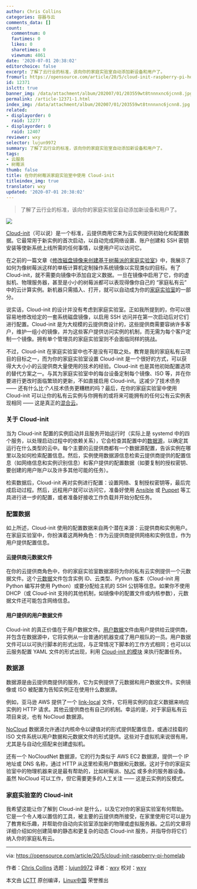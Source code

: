```yaml
---
author: Chris Collins
categories: 容器与云
comments_data: []
count:
  commentnum: 0
  favtimes: 0
  likes: 0
  sharetimes: 0
  viewnum: 4861
date: '2020-07-01 20:38:02'
editorchoice: false
excerpt: 了解了云行业的标准，该向你的家庭实验室自动添加新设备和用户了。
fromurl: https://opensource.com/article/20/5/cloud-init-raspberry-pi-homelab
id: 12371
islctt: true
banner_img: /data/attachment/album/202007/01/203559wt8tnnnxnc6jcnn8.jpg
permalink: /article-12371-1.html
index_img: /data/attachment/album/202007/01/203559wt8tnnnxnc6jcnn8.jpg.thumb.jpg
related:
- displayorder: 0
  raid: 12277
- displayorder: 0
  raid: 12407
reviewer: wxy
selector: lujun9972
summary: 了解了云行业的标准，该向你的家庭实验室自动添加新设备和用户了。
tags:
- 云服务
- 树莓派
thumb: false
title: 在你的树莓派家庭实验室中使用 Cloud-init
titleindex_img: true
translator: wxy
updated: '2020-07-01 20:38:02'
---
```



> 
> 了解了云行业的标准，该向你的家庭实验室自动添加新设备和用户了。
> 
> 
> 


![](/data/attachment/album/202007/01/203559wt8tnnnxnc6jcnn8.jpg)


[Cloud-init](https://cloudinit.readthedocs.io/)（可以说）是一个标准，云提供商用它来为云实例提供初始化和配置数据。它最常用于新实例的首次启动，以自动完成网络设置、账户创建和 SSH 密钥安装等使新系统上线所需的任何事情，以便用户可以访问它。


在之前的一篇文章《[修改磁盘镜像来创建基于树莓派的家庭实验室](/article-12277-1.html)》中，我展示了如何为像树莓派这样的单板计算机定制操作系统镜像以实现类似的目标。有了 Cloud-init，就不需要向镜像中添加自定义数据。一旦在镜像中启用了它，你的虚拟机、物理服务器，甚至是小小的树莓派都可以表现得像你自己的 “家庭私有云” 中的云计算实例。新机器只需插入、打开，就可以自动成为你的[家庭实验室](https://opensource.com/article/19/3/home-lab)的一部分。


说实话，Cloud-init 的设计并没有考虑到家庭实验室。正如我所提到的，你可以很容易地修改给定的一套系统磁盘镜像，以启用 SSH 访问并在第一次启动后对它们进行配置。Cloud-init 是为大规模的云提供商设计的，这些提供商需要容纳许多客户，维护一组小的镜像，并为这些客户提供访问实例的机制，而无需为每个客户定制一个镜像。拥有单个管理员的家庭实验室则不会面临同样的挑战。


不过，Cloud-init 在家庭实验室中也不是没有可取之处。教育是我的家庭私有云项目的目标之一，而为你的家庭实验室设置 Cloud-init 是一个很好的方式，可以获得大大小小的云提供商大量使用的技术的经验。Cloud-init 也是其他初始配置选项的替代方案之一。与其为家庭实验室中的每台设备定制每个镜像、ISO 等，并在你要进行更改时面临繁琐的更新，不如直接启用 Cloud-init。这减少了技术债务 —— 还有什么比*个人*技术债务更糟糕的吗？最后，在你的家庭实验室中使用 Cloud-init 可以让你的私有云实例与你拥有的或将来可能拥有的任何公有云实例表现相同 —— 这是真正的[混合云](https://www.redhat.com/en/toindex_imgs/cloud-computing/what-is-hybrid-cloud)。


### 关于 Cloud-init


当为 Cloud-init 配置的实例启动并且服务开始运行时（实际上是 systemd 中的四个服务，以处理启动过程中的依赖关系），它会检查其配置中的[数据源](https://cloudinit.readthedocs.io/en/latest/toindex_imgs/datasources.html)，以确定其运行在什么类型的云中。每个主要的云提供商都有一个数据源配置，告诉实例在哪里以及如何检索配置信息。然后，实例使用数据源信息检索云提供商提供的配置信息（如网络信息和实例识别信息）和客户提供的配置数据（如要复制的授权密钥、要创建的用户账户以及许多其他可能的任务）。


检索数据后，Cloud-init 再对实例进行配置：设置网络、复制授权密钥等，最后完成启动过程。然后，远程用户就可以访问它，准备好使用 [Ansible](https://www.ansible.com/) 或 [Puppet](https://puppet.com/) 等工具进行进一步的配置，或者准备好接收工作负载并开始分配任务。


### 配置数据


如上所述，Cloud-init 使用的配置数据来自两个潜在来源：云提供商和实例用户。在家庭实验室中，你扮演着这两种角色：作为云提供商提供网络和实例信息，作为用户提供配置信息。


#### 云提供商元数据文件


在你的云提供商角色中，你的家庭实验室数据源将为你的私有云实例提供一个元数据文件。这个[元数据](https://cloudinit.readthedocs.io/en/latest/toindex_imgs/instancedata.html#)文件包含实例 ID、云类型、Python 版本（Cloud-init 用 Python 编写并使用 Python）或要分配给主机的 SSH 公钥等信息。如果你不使用 DHCP（或 Cloud-init 支持的其他机制，如镜像中的配置文件或内核参数），元数据文件还可能包含网络信息。


#### 用户提供的用户数据文件


Cloud-init 的真正价值在于用户数据文件。[用户数据](https://cloudinit.readthedocs.io/en/latest/toindex_imgs/format.html)文件由用户提供给云提供商，并包含在数据源中，它将实例从一台普通的机器变成了用户舰队的一员。用户数据文件可以以可执行脚本的形式出现，与正常情况下脚本的工作方式相同；也可以以云服务配置 YAML 文件的形式出现，利用 [Cloud-init 的模块](https://cloudinit.readthedocs.io/en/latest/toindex_imgs/modules.html) 来执行配置任务。


### 数据源


数据源是由云提供商提供的服务，它为实例提供了元数据和用户数据文件。实例镜像或 ISO 被配置为告知实例正在使用什么数据源。


例如，亚马逊 AWS 提供了一个 [link-local](https://en.wikipedia.org/wiki/Link-local_address) 文件，它将用实例的自定义数据来响应实例的 HTTP 请求。其他云提供商也有自己的机制。幸运的是，对于家庭私有云项目来说，也有 NoCloud 数据源。


[NoCloud](https://cloudinit.readthedocs.io/en/latest/toindex_imgs/datasources/nocloud.html) 数据源允许通过内核命令以键值对的形式提供配置信息，或通过挂载的 ISO 文件系统以用户数据和元数据文件的形式提供。这些对于虚拟机来说很有用，尤其是与自动化搭配来创建虚拟机。


还有一个 NoCloudNet 数据源，它的行为类似于 AWS EC2 数据源，提供一个 IP 地址或 DNS 名称，通过 HTTP 从这里检索用户数据和元数据。这对于你的家庭实验室中的物理机器来说是最有帮助的，比如树莓派、[NUC](https://en.wikipedia.org/wiki/Next_Unit_of_Computing) 或多余的服务器设备。虽然 NoCloud 可以工作，但它需要更多的人工关注 —— 这是云实例的反模式。


### 家庭实验室的 Cloud-init


我希望这能让你了解到 Cloud-init 是什么，以及它对你的家庭实验室有何帮助。它是一个令人难以置信的工具，被主要的云提供商所接受，在家里使用它可以是为了教育和乐趣，并帮助你自动向实验室添加新的物理或虚拟服务器。之后的文章将详细介绍如何创建简单的静态和更复杂的动态 Cloud-init 服务，并指导你将它们纳入你的家庭私有云。




---


via: <https://opensource.com/article/20/5/cloud-init-raspberry-pi-homelab>


作者：[Chris Collins](https://opensource.com/users/clcollins) 选题：[lujun9972](https://github.com/lujun9972) 译者：[wxy](https://github.com/wxy) 校对：[wxy](https://github.com/wxy)


本文由 [LCTT](https://github.com/LCTT/TranslateProject) 原创编译，[Linux中国](https://linux.cn/) 荣誉推出